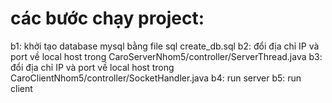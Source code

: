 # các bước chạy project:
b1: khởi tạo database mysql bằng file sql create_db.sql
b2: đổi địa chỉ IP và port về local host trong CaroServerNhom5/controller/ServerThread.java
b3: đổi địa chỉ IP và port về local host trong CaroClientNhom5/controller/SocketHandler.java
b4: run server
b5: run client